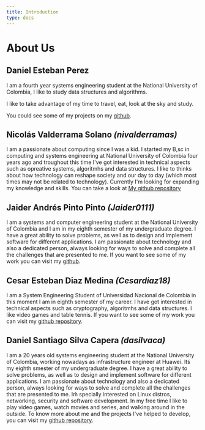 ```yaml
---
title: Introduction
type: docs
---
```


# About Us

## Daniel Esteban Perez

I am a fourth year systems engineering student at the National University of Colombia, I like to study data structures and algorithms.

I like to take advantage of my time to travel, eat, look at the sky and study.

You could see some of my projects on my [github](https://github.com/danperezma).

## Nicolás Valderrama Solano _(nivalderramas)_

I am a passionate about computing since I was a kid. I started my B,sc in computing and systems engineering at National University of Colombia four years ago and troughout this time I've got interested in technical aspects such as opreative systems, algoritmhs and data structures. I like to thinks about how technology can reshape society and our day to day (which most times may not be related to technology). Currently I'm looking for expanding my knowledge and skills.
You can take a look at [My github repository](https://github.com/nivalderramas)

## Jaider Andrés Pinto Pinto _(Jaider0111)_

I am a systems and computer engineering student at the National University of Colombia and I am in my eighth semester of my undergraduate degree. I have a great ability to solve problems, as well as to design and implement software for different applications.  I am passionate about technology and also a dedicated person, always looking for ways to solve and complete all the challenges that are presented to me.
If you want to see some of my work you can visit my [github](https://github.com/Jaider0111).

## Cesar Esteban Diaz Medina _(Cesardiaz18)_

I am a System Engineering Student of Universidad Nacional de Colombia in this moment I am in eighth semester of my career. I have got interested in technical aspects such as cryptography, algoritmhs and data structures. I like video games and table tennis.
If you want to see some of my work you can visit my [github repository](https://github.com/Cesardiaz18).

## Daniel Santiago Silva Capera _(dasilvaca)_

I am a 20 years old systems engineering student at the National University of Colombia, working nowadays as infrastructure engineer at Huawei. Itś my eighth smester of my undergraduate degree. I have a great ability to solve problems, as well as to design and implement software for different applications. I am passionate about technology and also a dedicated person, always looking for ways to solve and complete all the challenges that are presented to me. Iḿ specially interested on Linux distros, networking, security and software development. In my free time I like to play video games, watch movies and series, and walking around in the outside. To know more about me and the projects I've helped to develop, you can visit my [github repository](https://github.com/dasilvaca).
